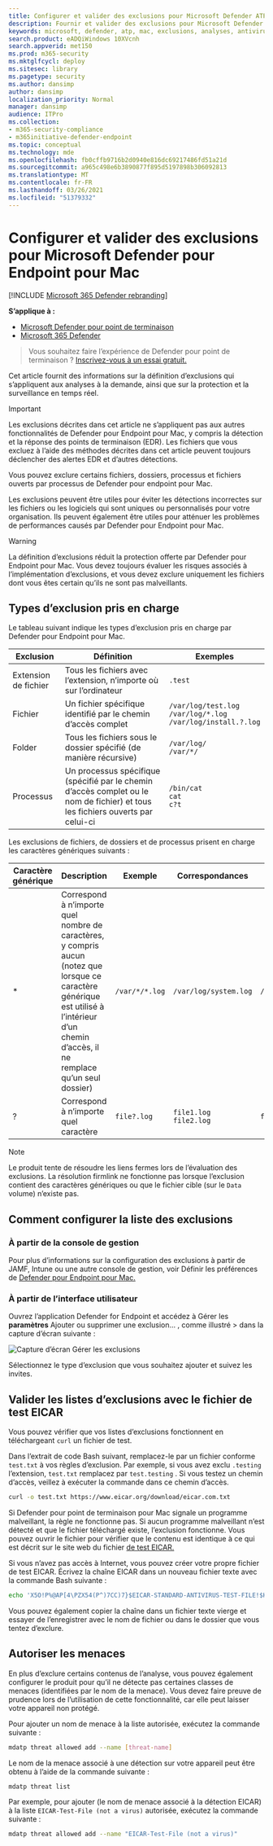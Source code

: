 ```yaml
---
title: Configurer et valider des exclusions pour Microsoft Defender ATP pour Mac
description: Fournir et valider des exclusions pour Microsoft Defender ATP pour Mac. Les exclusions peuvent être définies pour les fichiers, dossiers et processus.
keywords: microsoft, defender, atp, mac, exclusions, analyses, antivirus
search.product: eADQiWindows 10XVcnh
search.appverid: met150
ms.prod: m365-security
ms.mktglfcycl: deploy
ms.sitesec: library
ms.pagetype: security
ms.author: dansimp
author: dansimp
localization_priority: Normal
manager: dansimp
audience: ITPro
ms.collection:
- m365-security-compliance
- m365initiative-defender-endpoint
ms.topic: conceptual
ms.technology: mde
ms.openlocfilehash: fb0cffb9716b2d0940e816dc69217486fd51a21d
ms.sourcegitcommit: a965c498e6b3890877f895d5197898b306092813
ms.translationtype: MT
ms.contentlocale: fr-FR
ms.lasthandoff: 03/26/2021
ms.locfileid: "51379332"
---
```

# <a name="configure-and-validate-exclusions-for-microsoft-defender-for-endpoint-for-mac"></a>Configurer et valider des exclusions pour Microsoft Defender pour Endpoint pour Mac

[!INCLUDE [Microsoft 365 Defender rebranding](../../includes/microsoft-defender.md)]


**S’applique à :**
- [Microsoft Defender pour point de terminaison](https://go.microsoft.com/fwlink/p/?linkid=2154037)
- [Microsoft 365 Defender](https://go.microsoft.com/fwlink/?linkid=2118804)

> Vous souhaitez faire l’expérience de Defender pour point de terminaison ? [Inscrivez-vous à un essai gratuit.](https://www.microsoft.com/microsoft-365/windows/microsoft-defender-atp?ocid=docs-wdatp-investigateip-abovefoldlink)

Cet article fournit des informations sur la définition d’exclusions qui s’appliquent aux analyses à la demande, ainsi que sur la protection et la surveillance en temps réel.

>[!IMPORTANT]
>Les exclusions décrites dans cet article ne s’appliquent pas aux autres fonctionnalités de Defender pour Endpoint pour Mac, y compris la détection et la réponse des points de terminaison (EDR). Les fichiers que vous excluez à l’aide des méthodes décrites dans cet article peuvent toujours déclencher des alertes EDR et d’autres détections.

Vous pouvez exclure certains fichiers, dossiers, processus et fichiers ouverts par processus de Defender pour endpoint pour Mac.

Les exclusions peuvent être utiles pour éviter les détections incorrectes sur les fichiers ou les logiciels qui sont uniques ou personnalisés pour votre organisation. Ils peuvent également être utiles pour atténuer les problèmes de performances causés par Defender pour Endpoint pour Mac.

>[!WARNING]
>La définition d’exclusions réduit la protection offerte par Defender pour Endpoint pour Mac. Vous devez toujours évaluer les risques associés à l’implémentation d’exclusions, et vous devez exclure uniquement les fichiers dont vous êtes certain qu’ils ne sont pas malveillants.

## <a name="supported-exclusion-types"></a>Types d’exclusion pris en charge

Le tableau suivant indique les types d’exclusion pris en charge par Defender pour Endpoint pour Mac.

Exclusion | Définition | Exemples
---|---|---
Extension de fichier | Tous les fichiers avec l’extension, n’importe où sur l’ordinateur | `.test`
Fichier | Un fichier spécifique identifié par le chemin d’accès complet | `/var/log/test.log`<br/>`/var/log/*.log`<br/>`/var/log/install.?.log`
Folder | Tous les fichiers sous le dossier spécifié (de manière récursive) | `/var/log/`<br/>`/var/*/`
Processus | Un processus spécifique (spécifié par le chemin d’accès complet ou le nom de fichier) et tous les fichiers ouverts par celui-ci | `/bin/cat`<br/>`cat`<br/>`c?t`

Les exclusions de fichiers, de dossiers et de processus prisent en charge les caractères génériques suivants :

Caractère générique | Description | Exemple | Correspondances | Ne correspond pas
---|---|---|---|---
\* |    Correspond à n’importe quel nombre de caractères, y compris aucun (notez que lorsque ce caractère générique est utilisé à l’intérieur d’un chemin d’accès, il ne remplace qu’un seul dossier) | `/var/*/*.log` | `/var/log/system.log` | `/var/log/nested/system.log`
? | Correspond à n’importe quel caractère | `file?.log` | `file1.log`<br/>`file2.log` | `file123.log`

>[!NOTE]
>Le produit tente de résoudre les liens fermes lors de l’évaluation des exclusions. La résolution firmlink ne fonctionne pas lorsque l’exclusion contient des caractères génériques ou que le fichier cible (sur le `Data` volume) n’existe pas.

## <a name="how-to-configure-the-list-of-exclusions"></a>Comment configurer la liste des exclusions

### <a name="from-the-management-console"></a>À partir de la console de gestion

Pour plus d’informations sur la configuration des exclusions à partir de JAMF, Intune ou une autre console de gestion, voir Définir les préférences de [Defender pour Endpoint pour Mac.](mac-preferences.md)

### <a name="from-the-user-interface"></a>À partir de l’interface utilisateur

Ouvrez l’application Defender for Endpoint et accédez à Gérer les **paramètres** Ajouter ou supprimer une exclusion... , comme illustré  >  dans la capture d’écran suivante :

![Capture d’écran Gérer les exclusions](images/mdatp-37-exclusions.png)

Sélectionnez le type d’exclusion que vous souhaitez ajouter et suivez les invites.

## <a name="validate-exclusions-lists-with-the-eicar-test-file"></a>Valider les listes d’exclusions avec le fichier de test EICAR

Vous pouvez vérifier que vos listes d’exclusions fonctionnent en téléchargeant `curl` un fichier de test.

Dans l’extrait de code Bash suivant, remplacez-le par un fichier conforme `test.txt` à vos règles d’exclusion. Par exemple, si vous avez exclu `.testing` l’extension, `test.txt` remplacez par `test.testing` . Si vous testez un chemin d’accès, veillez à exécuter la commande dans ce chemin d’accès.

```bash
curl -o test.txt https://www.eicar.org/download/eicar.com.txt
```

Si Defender pour point de terminaison pour Mac signale un programme malveillant, la règle ne fonctionne pas. Si aucun programme malveillant n’est détecté et que le fichier téléchargé existe, l’exclusion fonctionne. Vous pouvez ouvrir le fichier pour vérifier que le contenu est identique à ce qui est décrit sur le site web du fichier [de test EICAR.](http://2016.eicar.org/86-0-Intended-use.html)

Si vous n’avez pas accès à Internet, vous pouvez créer votre propre fichier de test EICAR. Écrivez la chaîne EICAR dans un nouveau fichier texte avec la commande Bash suivante :

```bash
echo 'X5O!P%@AP[4\PZX54(P^)7CC)7}$EICAR-STANDARD-ANTIVIRUS-TEST-FILE!$H+H*' > test.txt
```

Vous pouvez également copier la chaîne dans un fichier texte vierge et essayer de l’enregistrer avec le nom de fichier ou dans le dossier que vous tentez d’exclure.

## <a name="allow-threats"></a>Autoriser les menaces

En plus d’exclure certains contenus de l’analyse, vous pouvez également configurer le produit pour qu’il ne détecte pas certaines classes de menaces (identifiées par le nom de la menace). Vous devez faire preuve de prudence lors de l’utilisation de cette fonctionnalité, car elle peut laisser votre appareil non protégé.

Pour ajouter un nom de menace à la liste autorisée, exécutez la commande suivante :

```bash
mdatp threat allowed add --name [threat-name]
```

Le nom de la menace associé à une détection sur votre appareil peut être obtenu à l’aide de la commande suivante :

```bash
mdatp threat list
```

Par exemple, pour ajouter (le nom de menace associé à la détection EICAR) à la liste `EICAR-Test-File (not a virus)` autorisée, exécutez la commande suivante :

```bash
mdatp threat allowed add --name "EICAR-Test-File (not a virus)"
```
